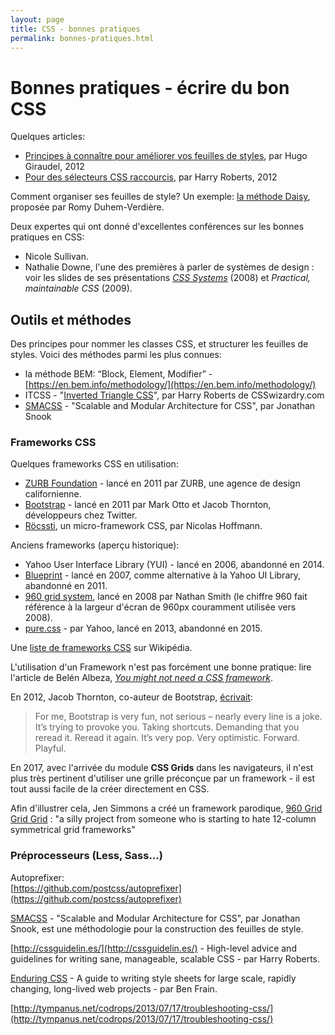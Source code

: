 ```yaml
---
layout: page
title: CSS - bonnes pratiques
permalink: bonnes-pratiques.html
---
```


# Bonnes pratiques - écrire du bon CSS

Quelques articles:

- [Principes à connaître pour améliorer vos feuilles de styles](http://www.pompage.net/traduction/ameliorer-vos-feuilles-de-styles), par Hugo Giraudel, 2012
- [Pour des sélecteurs CSS raccourcis](http://www.pompage.net/traduction/pour-des-selecteurs-css-raccourcis), par Harry Roberts, 2012

Comment organiser ses feuilles de style? Un exemple: [la méthode Daisy](http://daisy.tetue.net/), proposée par Romy Duhem-Verdière.

Deux expertes qui ont donné d'excellentes conférences sur les bonnes pratiques en CSS:

* Nicole Sullivan.
* Nathalie Downe, l'une des premières à parler de systèmes de design : voir les slides de ses présentations *[CSS Systems](http://fr.slideshare.net/nataliedowne/css-systems-presentation/2-WRITING_MAINTAINABLE_CSSNatalie_Downe_Barcamp)* (2008) et *Practical, maintainable CSS* (2009).

## Outils et méthodes

Des principes pour nommer les classes CSS, et structurer les feuilles de styles. Voici des méthodes parmi les plus connues:

- la méthode BEM: “Block, Element, Modifier” - [https://en.bem.info/methodology/](https://en.bem.info/methodology/)
- ITCSS - "[Inverted Triangle CSS](https://www.xfive.co/blog/itcss-scalable-maintainable-css-architecture/)", par Harry Roberts de CSSwizardry.com
- [SMACSS](http://smacss.com/) - "Scalable and Modular Architecture for CSS", par Jonathan Snook

### Frameworks CSS

Quelques frameworks CSS en utilisation:

* [ZURB Foundation](http://foundation.zurb.com/) - lancé en 2011 par ZURB, une agence de design californienne.
* [Bootstrap](http://getbootstrap.com/) - lancé en 2011 par Mark Otto et Jacob Thornton, développeurs chez Twitter.
* [Röcssti](https://rocssti.net/), un micro-framework CSS, par Nicolas Hoffmann.

Anciens frameworks (aperçu historique):

* Yahoo User Interface Library (YUI) - lancé en 2006, abandonné en 2014.
* [Blueprint](http://www.blueprintcss.org/) - lancé en 2007, comme alternative à la Yahoo UI Library, abandonné en 2011.
* [960 grid system](http://sonspring.com/journal/960-grid-system), lancé en 2008 par Nathan Smith (le chiffre 960 fait référence à la largeur d'écran de 960px couramment utilisée vers 2008).
* [pure.css](http://purecss.io/) - par Yahoo, lancé en 2013, abandonné en 2015.

Une [liste de frameworks CSS](https://en.wikipedia.org/wiki/CSS_frameworks) sur Wikipédia.

L'utilisation d'un Framework n'est pas forcément une bonne pratique: lire l'article de Belén Albeza, *[You might not need a CSS framework](https://hacks.mozilla.org/2016/04/you-might-not-need-a-css-framework/)*.

En 2012, Jacob Thornton, co-auteur de Bootstrap, [écrivait](http://byfat.xxx/deep-emo-shit):

> For me, Bootstrap is very fun, not serious – nearly every line is a joke. It’s trying to provoke you. Taking shortcuts. Demanding that you reread it. Reread it again. It’s very pop. Very optimistic. Forward. Playful.

En 2017, avec l'arrivée du module **CSS Grids** dans les navigateurs, il n'est plus très pertinent d'utiliser une grille préconçue par un framework - il est tout aussi facile de la créer directement en CSS.

Afin d'illustrer cela, Jen Simmons a créé un framework parodique, [960 Grid Grid Grid](https://github.com/jensimmons/960gridgridgridme/blob/gh-pages/css/960gridgridgrid.css) : "a silly project from someone who is starting to hate 12-column symmetrical grid frameworks"

### Préprocesseurs (Less, Sass...)

Autoprefixer:    
[https://github.com/postcss/autoprefixer](https://github.com/postcss/autoprefixer)

[SMACSS](https://smacss.com/) - "Scalable and Modular Architecture for CSS", par Jonathan Snook, est une méthodologie pour la construction des feuilles de style.

[http://cssguidelin.es/](http://cssguidelin.es/) - High-level advice and guidelines for writing sane, manageable, scalable CSS - par Harry Roberts.

[Enduring CSS](http://ecss.io/) - A guide to writing style sheets for large scale, rapidly changing, long-lived web projects - par Ben Frain. 

[http://tympanus.net/codrops/2013/07/17/troubleshooting-css/](http://tympanus.net/codrops/2013/07/17/troubleshooting-css/)